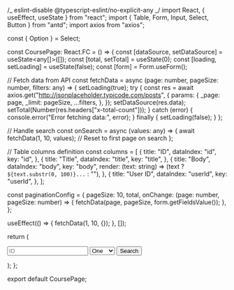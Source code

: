 /_ eslint-disable @typescript-eslint/no-explicit-any _/
import React, { useEffect, useState } from "react";
import { Table, Form, Input, Select, Button } from "antd";
import axios from "axios";

const { Option } = Select;

const CoursePage: React.FC = () => {
const [dataSource, setDataSource] = useState<any[]>([]);
const [total, setTotal] = useState<number>(0);
const [loading, setLoading] = useState<boolean>(false);
const [form] = Form.useForm();

// Fetch data from API
const fetchData = async (page: number, pageSize: number, filters: any) => {
setLoading(true);
try {
const res = await axios.get("http://jsonplaceholder.typicode.com/posts", {
params: {
\_page: page,
\_limit: pageSize,
...filters,
},
});
setDataSource(res.data);
setTotal(Number(res.headers["x-total-count"]));
} catch (error) {
console.error("Error fetching data:", error);
} finally {
setLoading(false);
}
};

// Handle search
const onSearch = async (values: any) => {
await fetchData(1, 10, values); // Reset to first page on search
};

// Table columns definition
const columns = [
{
title: "ID",
dataIndex: "id",
key: "id",
},
{
title: "Title",
dataIndex: "title",
key: "title",
},
{
title: "Body",
dataIndex: "body",
key: "body",
render: (text: string) => (text ? `${text.substr(0, 100)}...` : ""),
},
{
title: "User ID",
dataIndex: "userId",
key: "userId",
},
];

const paginationConfig = {
pageSize: 10,
total,
onChange: (page: number, pageSize: number) => {
fetchData(page, pageSize, form.getFieldsValue());
},
};

useEffect(() => {
fetchData(1, 10, {});
}, []);

return (
<div>
<Form form={form} layout="inline" onFinish={onSearch}>
<Form.Item name="id">
<Input placeholder="ID" />
</Form.Item>
<Form.Item name="select">
<Select placeholder="Select">
<Option value="1">One</Option>
<Option value="2">Two</Option>
<Option value="3">Three</Option>
</Select>
</Form.Item>
<Form.Item>
<Button type="primary" htmlType="submit">
Search
</Button>
</Form.Item>
</Form>
<Table
        rowKey="id"
        columns={columns}
        dataSource={dataSource}
        pagination={paginationConfig}
        loading={loading}
      />
</div>
);
};

export default CoursePage;
